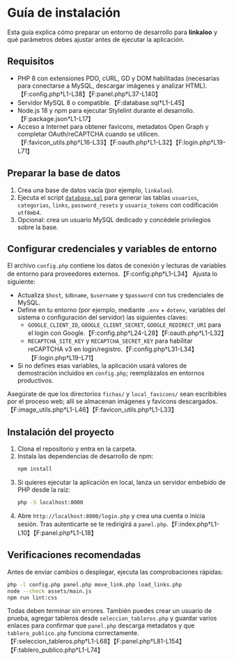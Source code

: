 # Guía de instalación

Esta guía explica cómo preparar un entorno de desarrollo para **linkaloo** y qué parámetros debes ajustar antes de ejecutar la aplicación.

## Requisitos

- PHP 8 con extensiones PDO, cURL, GD y DOM habilitadas (necesarias para conectarse a MySQL, descargar imágenes y analizar HTML).【F:config.php†L1-L38】【F:panel.php†L37-L140】
- Servidor MySQL 8 o compatible.【F:database.sql†L1-L45】
- Node.js 18 y npm para ejecutar Stylelint durante el desarrollo.【F:package.json†L1-L17】
- Acceso a Internet para obtener favicons, metadatos Open Graph y completar OAuth/reCAPTCHA cuando se utilicen.【F:favicon_utils.php†L16-L33】【F:oauth.php†L1-L32】【F:login.php†L19-L71】

## Preparar la base de datos

1. Crea una base de datos vacía (por ejemplo, `linkaloo`).
2. Ejecuta el script [`database.sql`](../database.sql) para generar las tablas `usuarios`, `categorias`, `links`, `password_resets` y `usuario_tokens` con codificación `utf8mb4`.
3. Opcional: crea un usuario MySQL dedicado y concédele privilegios sobre la base.

## Configurar credenciales y variables de entorno

El archivo `config.php` contiene los datos de conexión y lecturas de variables de entorno para proveedores externos.【F:config.php†L1-L34】 Ajusta lo siguiente:

- Actualiza `$host`, `$dbname`, `$username` y `$password` con tus credenciales de MySQL.
- Define en tu entorno (por ejemplo, mediante `.env` + `dotenv`, variables del sistema o configuración del servidor) las siguientes claves:
  - `GOOGLE_CLIENT_ID`, `GOOGLE_CLIENT_SECRET`, `GOOGLE_REDIRECT_URI` para el login con Google.【F:config.php†L24-L28】【F:oauth.php†L1-L32】
  - `RECAPTCHA_SITE_KEY` y `RECAPTCHA_SECRET_KEY` para habilitar reCAPTCHA v3 en login/registro.【F:config.php†L31-L34】【F:login.php†L19-L71】
- Si no defines esas variables, la aplicación usará valores de demostración incluidos en `config.php`; reemplázalos en entornos productivos.

Asegúrate de que los directorios `fichas/` y `local_favicons/` sean escribibles por el proceso web; allí se almacenan imágenes y favicons descargados.【F:image_utils.php†L1-L46】【F:favicon_utils.php†L1-L33】

## Instalación del proyecto

1. Clona el repositorio y entra en la carpeta.
2. Instala las dependencias de desarrollo de npm:
   ```bash
   npm install
   ```
3. Si quieres ejecutar la aplicación en local, lanza un servidor embebido de PHP desde la raíz:
   ```bash
   php -S localhost:8000
   ```
4. Abre `http://localhost:8000/login.php` y crea una cuenta o inicia sesión. Tras autenticarte se te redirigirá a `panel.php`.【F:index.php†L1-L10】【F:panel.php†L1-L18】

## Verificaciones recomendadas

Antes de enviar cambios o desplegar, ejecuta las comprobaciones rápidas:

```bash
php -l config.php panel.php move_link.php load_links.php
node --check assets/main.js
npm run lint:css
```

Todas deben terminar sin errores. También puedes crear un usuario de prueba, agregar tableros desde `seleccion_tableros.php` y guardar varios enlaces para confirmar que `panel.php` descarga metadatos y que `tablero_publico.php` funciona correctamente.【F:seleccion_tableros.php†L1-L68】【F:panel.php†L81-L154】【F:tablero_publico.php†L1-L74】
